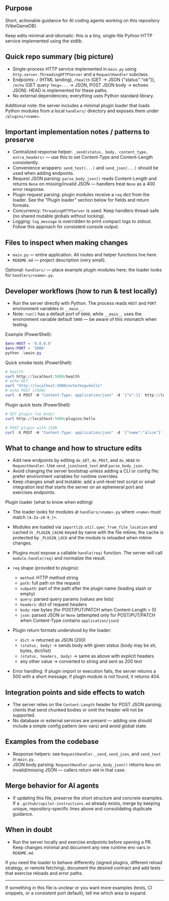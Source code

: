 ## Purpose
Short, actionable guidance for AI coding agents working on this repository (VibeGameDB).

Keep edits minimal and idiomatic: this is a tiny, single-file Python HTTP service implemented using the stdlib.

## Quick repo summary (big picture)
- Single-process HTTP service implemented in `main.py` using `http.server.ThreadingHTTPServer` and a `RequestHandler` subclass.
- Endpoints: `/` (HTML landing), `/health` (GET -> JSON {"status":"ok"}), `/echo` (GET query `?msg=...` -> JSON, POST JSON body -> echoes JSON). HEAD is implemented for these paths.
- No external dependencies; everything uses Python standard library.

Additional note: the server includes a minimal plugin loader that loads Python
modules from a local `handlers/` directory and exposes them under `/plugins/<name>`.

## Important implementation notes / patterns to preserve
- Centralized response helper: `_send(status, body, content_type, extra_headers)` — use this to set Content-Type and Content-Length consistently.
- Convenience wrappers: `send_text(...)` and `send_json(...)` should be used when adding endpoints.
- Request JSON parsing: `parse_body_json()` reads Content-Length and returns `None` on missing/invalid JSON — handlers treat `None` as a 400 error response.
 - Plugin request parsing: plugin modules receive a `req` dict from the loader. See the "Plugin loader" section below for fields and return formats.
- Concurrency: `ThreadingHTTPServer` is used. Keep handlers thread-safe (no shared mutable globals without locking).
- Logging: `log_message` is overridden to print compact logs to stdout. Follow this approach for consistent console output.

## Files to inspect when making changes
- `main.py` — entire application. All routes and helper functions live here.
- `README.md` — project description (very small).

Optional: `handlers/` — place example plugin modules here; the loader looks for `handlers/<name>.py`.

## Developer workflows (how to run & test locally)
- Run the server directly with Python. The process reads `HOST` and `PORT` environment variables in `__main__`.
- Note: `run()` has a default port of `8000`, while `__main__` uses the environment variable default `5000` — be aware of this mismatch when testing.

Example (PowerShell):
```powershell
$env:HOST = '0.0.0.0'
$env:PORT = '5000'
python .\main.py
```

Quick smoke tests (PowerShell):
```powershell
# health
curl http://localhost:5000/health
# echo GET
curl "http://localhost:5000/echo?msg=hello"
# echo POST (JSON)
curl -X POST -H "Content-Type: application/json" -d '{"x":1}' http://localhost:5000/echo
```

Plugin quick tests (PowerShell):

```powershell
# GET plugin (no body)
curl http://localhost:5000/plugins/hello

# POST plugin with JSON
curl -X POST -H "Content-Type: application/json" -d '{"name":"alice"}' http://localhost:5000/plugins/hello
```

## What to change and how to structure edits
- Add new endpoints by editing `do_GET`, `do_POST`, and `do_HEAD` in `RequestHandler`. Use `send_json`/`send_text` and `parse_body_json`.
- Avoid changing the server bootstrap unless adding a CLI or config file; prefer environment variables for runtime overrides.
- Keep changes small and testable: add a unit-level test script or small integration test that starts the server on an ephemeral port and exercises endpoints.

Plugin loader (what to know when editing)

- The loader looks for modules at `handlers/<name>.py` where `<name>` must match `[A-Za-z0-9_]+`.
- Modules are loaded via `importlib.util.spec_from_file_location` and cached in `_PLUGIN_CACHE` keyed by name with the file mtime; the cache is protected by `_PLUGIN_LOCK` and the module is reloaded when mtime changes.
- Plugins must expose a callable `handle(req)` function. The server will call `module.handle(req)` and normalize the result.
- `req` shape (provided to plugins):
	- `method`: HTTP method string
	- `path`: full path on the request
	- `subpath`: part of the path after the plugin name (leading slash or empty)
	- `query`: parsed query params (values are lists)
	- `headers`: dict of request headers
	- `body`: raw bytes (for POST/PUT/PATCH when Content-Length > 0)
	- `json`: parsed JSON or `None` (attempted only for POST/PUT/PATCH when Content-Type contains `application/json`)

- Plugin return formats understood by the loader:
	- `dict` -> returned as JSON (200)
	- `(status, body)` -> sends body with given status (body may be str, bytes, dict/list)
	- `(status, headers, body)` -> same as above with explicit headers
	- any other value -> converted to string and sent as 200 text

- Error handling: if plugin import or execution fails, the server returns a 500 with a short message; if plugin module is not found, it returns 404.

## Integration points and side effects to watch
- The server relies on the `Content-Length` header for POST JSON parsing; clients that send chunked bodies or omit the header will not be supported.
- No database or external services are present — adding one should include a simple config pattern (env vars) and avoid global state.

## Examples from the codebase
- Response helpers: see `RequestHandler._send`, `send_json`, and `send_text` in `main.py`.
- JSON body parsing: `RequestHandler.parse_body_json()` returns `None` on invalid/missing JSON — callers return `400` in that case.

## Merge behavior for AI agents
- If updating this file, preserve the short structure and concrete examples. If a `.github/copilot-instructions.md` already exists, merge by keeping unique, repository-specific lines above and consolidating duplicate guidance.

## When in doubt
- Run the server locally and exercise endpoints before opening a PR. Keep changes minimal and document any new runtime env vars in `README.md`.

If you need the loader to behave differently (signed plugins, different reload strategy, or remote fetching), document the desired contract and add tests that exercise reloads and error paths.

---
If something in this file is unclear or you want more examples (tests, CI snippets, or a consistent port default), tell me which area to expand.
